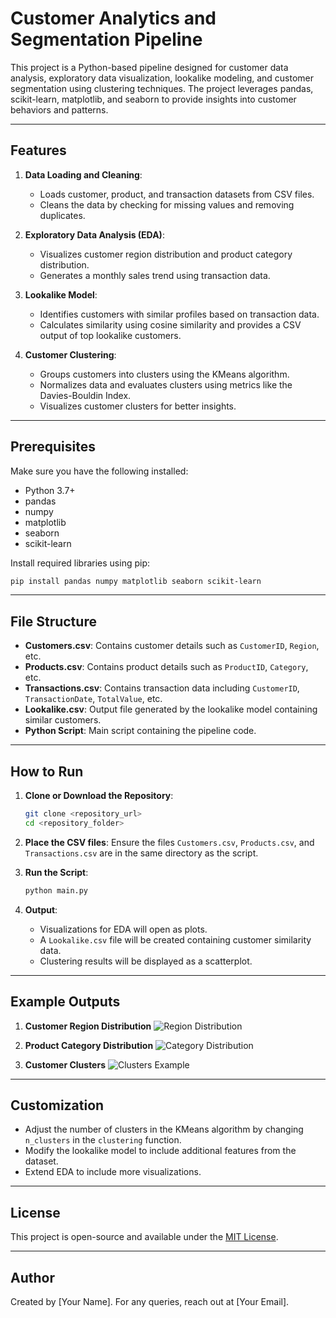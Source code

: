 # Customer Analytics and Segmentation Pipeline

This project is a Python-based pipeline designed for customer data analysis, exploratory data visualization, lookalike modeling, and customer segmentation using clustering techniques. The project leverages pandas, scikit-learn, matplotlib, and seaborn to provide insights into customer behaviors and patterns.

---

## Features

1. **Data Loading and Cleaning**:
   - Loads customer, product, and transaction datasets from CSV files.
   - Cleans the data by checking for missing values and removing duplicates.

2. **Exploratory Data Analysis (EDA)**:
   - Visualizes customer region distribution and product category distribution.
   - Generates a monthly sales trend using transaction data.

3. **Lookalike Model**:
   - Identifies customers with similar profiles based on transaction data.
   - Calculates similarity using cosine similarity and provides a CSV output of top lookalike customers.

4. **Customer Clustering**:
   - Groups customers into clusters using the KMeans algorithm.
   - Normalizes data and evaluates clusters using metrics like the Davies-Bouldin Index.
   - Visualizes customer clusters for better insights.

---

## Prerequisites

Make sure you have the following installed:

- Python 3.7+
- pandas
- numpy
- matplotlib
- seaborn
- scikit-learn

Install required libraries using pip:
```bash
pip install pandas numpy matplotlib seaborn scikit-learn
```

---

## File Structure

- **Customers.csv**: Contains customer details such as `CustomerID`, `Region`, etc.
- **Products.csv**: Contains product details such as `ProductID`, `Category`, etc.
- **Transactions.csv**: Contains transaction data including `CustomerID`, `TransactionDate`, `TotalValue`, etc.
- **Lookalike.csv**: Output file generated by the lookalike model containing similar customers.
- **Python Script**: Main script containing the pipeline code.

---

## How to Run

1. **Clone or Download the Repository**:
   ```bash
   git clone <repository_url>
   cd <repository_folder>
   ```

2. **Place the CSV files**:
   Ensure the files `Customers.csv`, `Products.csv`, and `Transactions.csv` are in the same directory as the script.

3. **Run the Script**:
   ```bash
   python main.py
   ```

4. **Output**:
   - Visualizations for EDA will open as plots.
   - A `Lookalike.csv` file will be created containing customer similarity data.
   - Clustering results will be displayed as a scatterplot.

---

## Example Outputs

1. **Customer Region Distribution**
   ![Region Distribution](region_distribution_example.png)

2. **Product Category Distribution**
   ![Category Distribution](category_distribution_example.png)

3. **Customer Clusters**
   ![Clusters Example](clusters_example.png)

---

## Customization

- Adjust the number of clusters in the KMeans algorithm by changing `n_clusters` in the `clustering` function.
- Modify the lookalike model to include additional features from the dataset.
- Extend EDA to include more visualizations.

---

## License

This project is open-source and available under the [MIT License](LICENSE).

---

## Author

Created by [Your Name]. For any queries, reach out at [Your Email].
